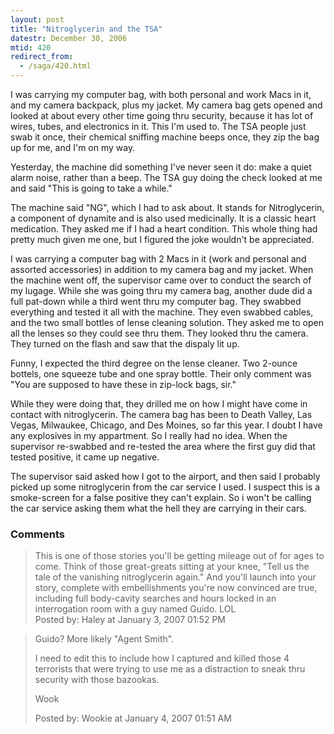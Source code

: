 ```yaml
---
layout: post
title: "Nitroglycerin and the TSA"
datestr: December 30, 2006
mtid: 420
redirect_from:
  - /saga/420.html
---
```


I was carrying my computer bag, with both personal and work Macs in it, and my camera backpack, plus my jacket.  My camera bag gets opened and looked at about every other time going thru security, because it has lot of wires, tubes, and electronics in it.  This I'm used to.  The TSA people just swab it once, their chemical sniffing machine beeps once, they zip the bag up for me, and I'm on my way.

Yesterday, the machine did something I've never seen it do: make a quiet alarm noise, rather than a beep.  The TSA guy doing the check looked at me and said "This is going to take a while."

The machine said "NG", which I had to ask about.  It stands for Nitroglycerin, a component of dynamite and is also used medicinally.  It is a classic heart medication.  They asked me if I had a heart condition.  This whole thing had pretty much given me one, but I figured the joke wouldn't be appreciated.

I was carrying a computer bag with 2 Macs in it (work and personal and assorted accessories) in addition to my camera bag and my jacket.  When the machine went off, the supervisor came over to conduct the search of my lugage.  While she was going thru my camera bag, another dude did a full pat-down while a third went thru my computer bag.  They swabbed everything and tested it all with the machine.  They even swabbed cables, and the two small bottles of lense cleaning solution.  They asked me to open all the lenses so they could see thru them.  They looked thru the camera.  They turned on the flash and saw that the dispaly lit up.

Funny, I expected the third degree on the lense cleaner.  Two 2-ounce bottels, one squeeze tube and one spray bottle.  Their only comment was "You are supposed to have these in zip-lock bags, sir."

While they were doing that, they drilled me on how I might have come in contact with nitroglycerin.  The camera bag has been to Death Valley, Las Vegas, Milwaukee, Chicago, and Des Moines, so far this year.  I doubt I have any explosives in my appartment.  So I really had no idea.  When the supervisor re-swabbed and re-tested the area where the first guy did that tested positive, it came up negative.

The supervisor said asked how I got to the airport, and then said I probably picked up some nitroglycerin from the car service I used.  I suspect this is a smoke-screen for a false positive they can't explain.  So i won't be calling the car service asking them what the hell they are carrying in their cars.

### Comments

<blockquote>
This is one of those stories you'll be getting mileage out of for ages to come. Think of those great-greats sitting at your knee, "Tell us the tale of the vanishing nitroglycerin again." And you'll launch into your story, complete with embellishments you're now convinced are true, including full body-cavity searches and hours locked in an interrogation room with a guy named Guido. LOL
<div class="post-meta">Posted by: Haley at January  3, 2007 01:52 PM</div> </blockquote>
<blockquote>
Guido?  More likely "Agent Smith".

I need to edit this to include how I captured and killed those 4 terrorists that were trying to use me as a distraction to sneak thru security with those bazookas.

Wook
<div class="post-meta">Posted by: Wookie at January  4, 2007 01:51 AM</div> </blockquote>


